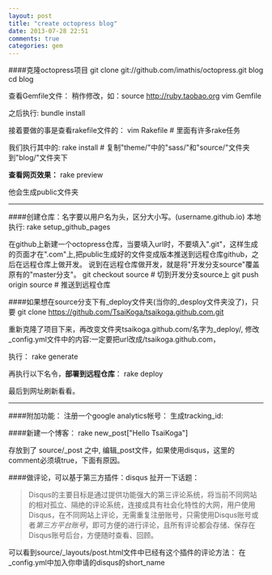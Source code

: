 ```yaml
---
layout: post
title: "create octopress blog"
date: 2013-07-28 22:51
comments: true
categories: gem
---
```

####克隆octopress项目
    git clone git://github.com/imathis/octopress.git blog
    cd blog

查看Gemfile文件：
稍作修改，如：source http://ruby.taobao.org
    vim Gemfile

之后执行:
    bundle install

接着要做的事是查看rakefile文件的：
    vim Rakefile	# 里面有许多rake任务

我们执行其中的:
    rake install # 复制"theme/"中的"sass/"和"source/"文件夹到"blog/"文件夹下

**查看网页效果：**
    rake preview

他会生成public文件夹

--------------------------------------------------------------------

####创建仓库：名字要以用户名为头，区分大小写。\(username.github.io\)
本地执行:
    rake setup_github_pages

在github上新建一个octopress仓库，当要填入url时，不要填入".git"，这样生成的页面才在".com"上,把public生成好的文件变成版本推送到远程仓库github，之后在远程仓库上做开发。
说到在远程仓库做开发，就是将"开发分支source"覆盖原有的"master分支"。
    git checkout source				# 切到开发分支source上
    git push origin source		# 推送到远程仓库


####如果想在source分支下有_deploy文件夹(当你的_desploy文件夹没了)，只要
    git clone https://github.com/TsaiKoga/tsaikoga.github.com.git

重新克隆了项目下来，再改变文件夹tsaikoga.github.com/名字为_deploy/, 
修改_config.yml文件中的内容:一定要把url改成/tsaikoga.github.com，

执行：
    rake generate

再执行以下名令，**部署到远程仓库**：
    rake deploy

最后到网址刷新看看。
******************************** 
####附加功能：
注册一个google analytics帐号：
生成tracking_id:

####新建一个博客：
    rake new_post["Hello TsaiKoga"]

存放到了 source/_post 之中, 编辑_post文件，如果使用disqus，这里的comment必须填true，下面有原因。

####做评论，可以基于第三方插件：disqus
扯开一下话题：
> Disqus的主要目标是通过提供功能强大的第三评论系统，将当前不同网站的相对孤立、隔绝的评论系统，连接成具有社会化特性的大网，用户使用Disqus，在不同网站上评论，无需重复注册账号，只需使用Disqus账号或者*第三方平台账号*，即可方便的进行评论，且所有评论都会存储、保存在Disqus账号后台，方便随时查看、回顾。

可以看到source/_layouts/post.html文件中已经有这个插件的评论方法：
在_config.yml中加入你申请的disqus的short_name

